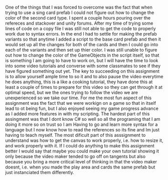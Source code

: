 One of the things that I was forced to overcome was the fact that when trying to use a sing card prefab I could 
not figure out how to change the color of the second card type. I spent a couple hours pouring over the refereces
and stackover and unity forums. After my time of trying some lines of code on a copy file I was still not able to 
get the code to properly work due to syntax errors. In the end I had to settle for making the prefab variants so 
that anytime I added a script to the base card prefab and then it would set up all the changes for both of the
cards and then I could go into each of the variants and then set up thier color. I was still unable to figure out
how to change the color of the GameObjects in the script itself, so that is something I am going to have to work
on, but I will have the time to look into some video tutorials and converse with some classmates to see if they
have figured something out yet. The key to succeeding on this assignment is to allow yourself ample time to so it
and to also pause the video everytime he does anything, this is a like a cooking tutorial, they have done this at 
least a couple of times to prepare for this video so they can get through it at optimal speed, but we the ones 
trying to follow the video we are unexperienced so we take our time. For me the most fun aspect of this assignment
was the fact that we were workign on a game so that in itself lead to ot being fun, but I also enjoyed seeing my
game progress advance as I added more features in with my scripting. The hardest part of this assingment was that
I dont know C# so well so all the programing that I am doing it more so on trust so I am Having to go and learn 
more syntax for a language but I now know how to read the references so its fine and Im just having to teach 
myself. The most dificult part of this asssignment to understand was how to get the canvas to work properly, i.e.
how to resize it, and work properly with it. If I could do anything to make this assignment better I would say 
that maybe you could make your own tutorial showing it only because the video maker tended to go off on tangents 
but also because you bring a more critical level of thinking in that the video maker doesnt, i.e. when you made 
the play area and cards the same prefab but just instanciated them differently.